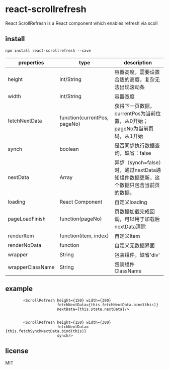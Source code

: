 # react-scrollrefresh

React ScrollRefresh is a React component which enables refresh via scoll

## install

```
npm install react-scrollrefresh --save
```


| properties   | type                         | description|
|--------------|------------------------------|------------|
| height       | int/String                   | 容器高度，需要设置合适的高度，复杂无法出现滚动条 |
| width        | int/String                   | 容器宽度 |
|fetchNextData | function(currentPos, pageNo) | 获得下一页数据，currentPos为当前位置，从0开始；pageNo为当前页码，从1开始 |
| synch        | boolean                      | 是否同步执行数据查询，缺省：false|
| nextData     | Array                        | 异步（synch=false）时，通过nextData通知组件数据更新，这个数据只包含当前页的数据。|
| loading      | React Component              | 自定义loading |
| pageLoadFinish| function(pageNo)            | 页数据加载完成回调，可以用于加载后nextData清除 |
| renderItem   | function(item, index)        | 自定义Item   |
| renderNoData | function                     | 自定义无数据界面  |
| wrapper      | String                       | 包装组件，缺省'div' |
| wrapperClassName| String                    | 包装组件ClassName  |

## example

```
        <ScrollRefresh height={150} width={300}
                       fetchNextData={this.fetchNextData.bind(this)}
                       nextData={this.state.nextData}/>
                       
                       
        <ScrollRefresh height={150} width={300}
                       fetchNextData={this.fetchSynchNextData.bind(this)}
                       synch/>
```


## license

MIT
